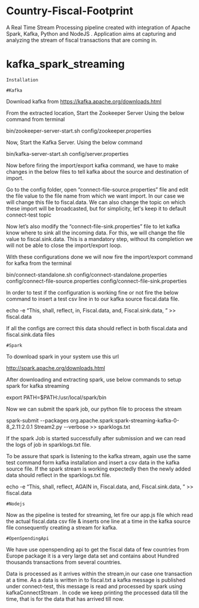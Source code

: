 # Country-Fiscal-Footprint
A Real Time Stream Processing pipeline created with integration of Apache Spark, Kafka, Python and NodeJS . Application aims at capturing and analyzing the stream of fiscal transactions that are coming in.

# kafka_spark_streaming

    Installation 

	#Kafka
	
Download  kafka from https://kafka.apache.org/downloads.html 


From the extracted location,  Start the Zookeeper Server 
Using the below command from terminal

bin/zookeeper-server-start.sh config/zookeeper.properties


Now, Start the Kafka Server. Using the below command

bin/kafka-server-start.sh config/server.properties



Now before firing the import/export kafka command, we have to make changes in the below files to tell kafka about the source and destination of import. 

Go to the config folder, open “connect-file-source.properties” file and edit the file value to the file name from which we want import. In our case we will change this file to fiscal.data. We can also change the topic on which these import will be broadcasted, but for simplicity, let's keep it to default connect-test topic

Now let’s also modify the “connect-file-sink.properties” file to let kafka know where to sink all the incoming data. For this, we will change the file value to fiscal.sink.data. This is a mandatory step, without its completion we will not be able to close the import/export loop.


With these configurations done we will  now fire the import/export command for kafka from the terminal

bin/connect-standalone.sh config/connect-standalone.properties config/connect-file-source.properties config/connect-file-sink.properties


In order to test if the configuration is working fine or not fire the below command to insert a test csv line in to our kafka source fiscal.data file.

echo -e “This, shall, reflect, in, Fiscal.data, and,  Fiscal.sink.data, ” >> fiscal.data

If all the configs are correct this data should reflect in both fiscal.data and fiscal.sink.data files



	#Spark
	
To download spark in your system use this url 

http://spark.apache.org/downloads.html


After downloading and extracting spark, use below commands to setup spark for kafka streaming



 export PATH=$PATH:/usr/local/spark/bin



Now we can submit the spark job, our python file to process the stream

spark-submit  --packages org.apache.spark:spark-streaming-kafka-0-8_2.11:2.0.1 Stream2.py --verbose >> sparklogs.txt

If the spark Job is started successfully after submission and we can read the logs of job in sparklogs.txt file.


To be assure that spark is listening to the kafka stream, again use the same test command form kafka installation and insert a csv data in the kafka source file. If the spark stream is working expectedly then the newly added data should reflect in  the sparklogs.txt file. 

echo -e “This, shall, reflect, AGAIN  in, Fiscal.data, and,  Fiscal.sink.data, ” >> fiscal.data

	#Nodejs


Now as the pipeline is tested for streaming, let fire our app.js file which read the actual fiscal.data csv file & inserts one line at a time in the kafka source file consequently creating a stream for kafka.

	#OpenSpendingApi


 We have use openspending api to get the fiscal data of few countries from Europe package it is a very large data set and contains about Hundred thousands transactions from several countries.


Data is processed as it arrives within the stream,in our case one transaction at a time. As a data is written in to fiscal.txt a kafka message is published under connect-test, this message is read and processed by spark using kafkaConnectStream . In code  we keep printing the processed data till the time, that is for the data that has arrived till now.
